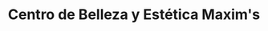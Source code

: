 ---
title: "Centro de Belleza y Estética Maxim's"
url: /moravia/centro-de-belleza-y-estetica-maxims/
shop: Friseur
---